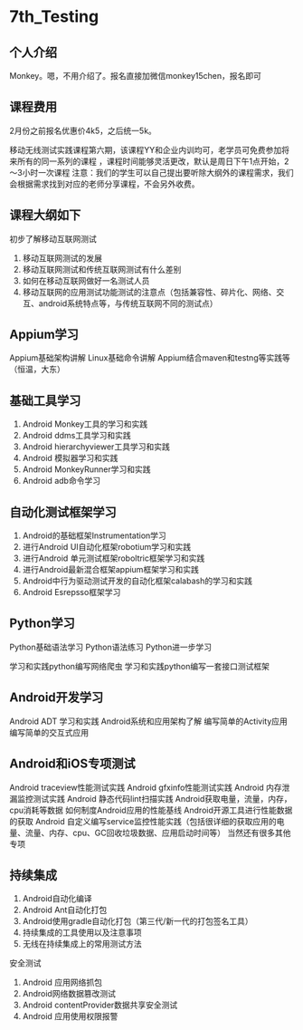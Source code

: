 # 7th_Testing

个人介绍
---
Monkey。嗯，不用介绍了。报名直接加微信monkey15chen，报名即可

课程费用
---
2月份之前报名优惠价4k5，之后统一5k。

移动无线测试实践课程第六期，该课程YY和企业内训均可，老学员可免费参加将来所有的同一系列的课程
，课程时间能够灵活更改，默认是周日下午1点开始，2～3小时一次课程
注意：我们的学生可以自己提出要听除大纲外的课程需求，我们会根据需求找到对应的老师分享课程，不会另外收费。



课程大纲如下
---

初步了解移动互联网测试
1. 移动互联网测试的发展
2. 移动互联网测试和传统互联网测试有什么差别
3. 如何在移动互联网做好一名测试人员
4. 移动互联网的应用测试功能测试的注意点（包括兼容性、碎片化、网络、交互、android系统特点等，与传统互联网不同的测试点）

Appium学习
---
Appium基础架构讲解
Linux基础命令讲解
Appium结合maven和testng等实践等（恒温，大东）

基础工具学习 
---
1. Android Monkey工具的学习和实践
2. Android ddms工具学习和实践
3. Android hierarchyviewer工具学习和实践
4. Android 模拟器学习和实践
5. Android MonkeyRunner学习和实践
6. Android adb命令学习

自动化测试框架学习
---
1. Android的基础框架Instrumentation学习
2. 进行Android UI自动化框架robotium学习和实践
3. 进行Android 单元测试框架roboltric框架学习和实践
4. 进行Android最新混合框架appium框架学习和实践
5. Android中行为驱动测试开发的自动化框架calabash的学习和实践
6. Android Esrepsso框架学习

Python学习
---
Python基础语法学习
Python语法练习
Python进一步学习

学习和实践python编写网络爬虫
学习和实践python编写一套接口测试框架

Android开发学习
---
Android ADT 学习和实践
Android系统和应用架构了解
编写简单的Activity应用
编写简单的交互式应用

Android和iOS专项测试
---

Android traceview性能测试实践
Android gfxinfo性能测试实践
Android 内存泄漏监控测试实践
Android 静态代码lint扫描实践
Android获取电量，流量，内存，cpu消耗等数据
如何制度Android应用的性能基线
Android开源工具进行性能数据的获取
Android 自定义编写service监控性能实践（包括很详细的获取应用的电量、流量、内存、cpu、GC回收垃圾数据、应用启动时间等）
当然还有很多其他专项

持续集成
---
1. Android自动化编译
2. Android Ant自动化打包
3. Android使用gradle自动化打包（第三代/新一代的打包签名工具）
4. 持续集成的工具使用以及注意事项
5. 无线在持续集成上的常用测试方法

安全测试
1. Android 应用网络抓包
2. Android网络数据篡改测试
3. Android contentProvider数据共享安全测试
4. Android 应用使用权限报警

